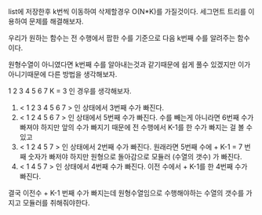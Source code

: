 list에 저장한후 k번씩 이동하여 삭제할경우 O(N\*K)를 가질것이다. 
세그먼트 트리를 이용하여 문제를 해결해보자. 

우리가 원하는 함수는 전 수행에서 팝한 수를 기준으로 다음 k번째 수를 알려주는 함수이다. 

원형수열이 아니였다면 k번째 수를 알아내는것과 같기때문에 쉽게 풀수 있겠지만 이가 아니기때문에 다른 방법을 생각해보자. 

1 2 3 4 5 6 7 K = 3  인 경우를 생각해보자. 

1. < 1 2 3 4 5 6 7 > 인 상태에서 3번째 수가 빠진다. 
2. < 1 2 4 5 6 7 > 인 상태에서 5번째 수가 빠진다.  수를 빼는게 아니라면 6번째 수가 빠져야 하지만 앞의 수가 빠지기 때문에 전 수행에서 K-1를 한 수가 빠지는 걸 볼 수 있고
3. < 1 2 4 5 7 > 인 상태에서 2번째 수가 빠진다. 원래라면 5번째 수에 + K-1 = 7 번째 숫자가 빠저야 하지만 원형으로 돌아감으로 모듈러 (수열의 갯수) 가 빠진다. 
4. < 1 4 5 7 > 인 상태에서 4번째 수가 빠진다. 이전 수에서 + K-1를 한 4번째 수가 빠진다. 

결국 이전수 + K-1 번째 수가 빠지는데 원형수열임으로 수행해야하는 수열의 갯수를 가지고 모듈러를 취해줘야한다. 
